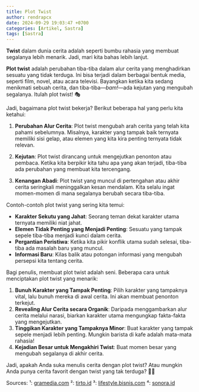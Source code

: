 ```yaml
---
title: Plot Twist
author: rendrapcx
date: 2024-09-29 19:03:47 +0700
categories: [Artikel, Sastra]
tags: [Sastra]
---
```


**Twist** dalam dunia cerita adalah seperti bumbu rahasia yang membuat segalanya lebih menarik. Jadi, mari kita bahas lebih lanjut.

**Plot twist** adalah perubahan tiba-tiba dalam alur cerita yang menghadirkan sesuatu yang tidak terduga. Ini bisa terjadi dalam berbagai bentuk media, seperti film, novel, atau acara televisi. Bayangkan ketika kita sedang menikmati sebuah cerita, dan tiba-tiba—*bam!*—ada kejutan yang mengubah segalanya. Itulah plot twist! 🎭

Jadi, bagaimana plot twist bekerja? Berikut beberapa hal yang perlu kita ketahui:

1. **Perubahan Alur Cerita**: Plot twist mengubah arah cerita yang telah kita pahami sebelumnya. Misalnya, karakter yang tampak baik ternyata memiliki sisi gelap, atau elemen yang kita kira penting ternyata tidak relevan.

2. **Kejutan**: Plot twist dirancang untuk mengejutkan penonton atau pembaca. Ketika kita berpikir kita tahu apa yang akan terjadi, tiba-tiba ada perubahan yang membuat kita tercengang.

3. **Kenangan Abadi**: Plot twist yang muncul di pertengahan atau akhir cerita seringkali meninggalkan kesan mendalam. Kita selalu ingat momen-momen di mana segalanya berubah secara tiba-tiba.

Contoh-contoh plot twist yang sering kita temui:

- **Karakter Sekutu yang Jahat**: Seorang teman dekat karakter utama ternyata memiliki niat jahat.
- **Elemen Tidak Penting yang Menjadi Penting**: Sesuatu yang tampak sepele tiba-tiba menjadi kunci dalam cerita.
- **Pergantian Peristiwa**: Ketika kita pikir konflik utama sudah selesai, tiba-tiba ada masalah baru yang muncul.
- **Informasi Baru**: Kilas balik atau potongan informasi yang mengubah persepsi kita tentang cerita.

Bagi penulis, membuat plot twist adalah seni. Beberapa cara untuk menciptakan plot twist yang menarik:

1. **Bunuh Karakter yang Tampak Penting**: Pilih karakter yang tampaknya vital, lalu bunuh mereka di awal cerita. Ini akan membuat penonton terkejut.
2. **Revealing Alur Cerita secara Organik**: Daripada menggambarkan alur cerita melalui narasi, biarkan karakter utama mengungkap fakta-fakta yang mengejutkan.
3. **Tinggikan Karakter yang Tampaknya Minor**: Buat karakter yang tampak sepele menjadi lebih penting. Mungkin barista di kafe adalah mata-mata rahasia!
4. **Kejadian Besar untuk Mengakhiri Twist**: Buat momen besar yang mengubah segalanya di akhir cerita.

Jadi, apakah Anda suka menulis cerita dengan plot twist? Atau mungkin Anda punya cerita favorit dengan twist yang tak terduga? 📖✨

Sources:
¹: [gramedia.com](https://www.gramedia.com/literasi/plot-twist/)
²: [tirto.id](https://tirto.id/apa-itu-plot-twist-dan-mengapa-ungkapan-ini-digunakan-fWVw)
³: [lifestyle.bisnis.com](https://lifestyle.bisnis.com/read/20240805/254/1781033/apa-itu-plot-twist-dan-contohnya-dalam-kehidupan-dan-film)
⁴: [sonora.id](https://www.sonora.id/read/423686968/arti-kata-plot-twist-dalam-bahasa-gaul-yang-sering-digunakan-di-medsos)
